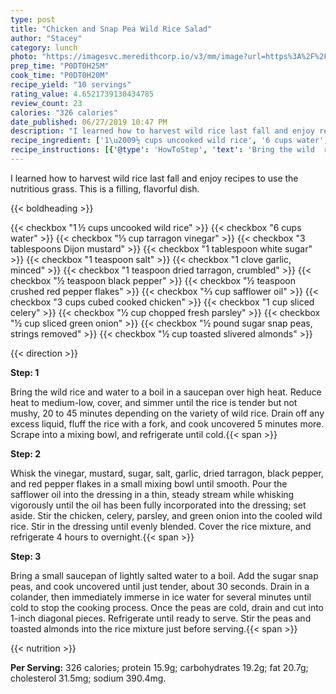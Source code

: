 ```yaml
---
type: post
title: "Chicken and Snap Pea Wild Rice Salad"
author: "Stacey"
category: lunch
photo: "https://imagesvc.meredithcorp.io/v3/mm/image?url=https%3A%2F%2Fimages.media-allrecipes.com%2Fuserphotos%2F664215.jpg"
prep_time: "P0DT0H25M"
cook_time: "P0DT0H20M"
recipe_yield: "10 servings"
rating_value: 4.6521739130434785
review_count: 23
calories: "326 calories"
date_published: 06/27/2019 10:47 PM
description: "I learned how to harvest wild rice last fall and enjoy recipes to use the nutritious grass.  This is a filling, flavorful dish."
recipe_ingredient: ['1\u2009½ cups uncooked wild rice', '6 cups water', '⅓ cup tarragon vinegar', '3 tablespoons Dijon mustard', '1 tablespoon white sugar', '1 teaspoon salt', '1 clove garlic, minced', '1 teaspoon dried tarragon, crumbled', '½ teaspoon black pepper', '½ teaspoon crushed red pepper flakes', '⅔ cup safflower oil', '3 cups cubed cooked chicken', '1 cup sliced celery', '½ cup chopped fresh parsley', '½ cup sliced green onion', '½ pound sugar snap peas, strings removed', '½ cup toasted slivered almonds']
recipe_instructions: [{'@type': 'HowToStep', 'text': 'Bring the wild  rice and water to a boil in a saucepan over high heat. Reduce heat to medium-low, cover, and simmer until the rice is tender but not mushy, 20 to 45 minutes depending on the variety of wild rice. Drain off any excess liquid, fluff the rice with a fork, and cook uncovered 5 minutes more. Scrape into a mixing bowl, and refrigerate until cold.\n'}, {'@type': 'HowToStep', 'text': 'Whisk the vinegar, mustard, sugar, salt, garlic, dried tarragon, black pepper, and red pepper flakes in a small mixing bowl until smooth. Pour the safflower oil into the dressing in a thin, steady stream while whisking vigorously until the oil has been fully incorporated into the dressing; set aside. Stir the chicken, celery, parsley, and green onion into the cooled wild rice. Stir in the dressing until evenly blended. Cover the rice mixture, and refrigerate 4 hours to overnight.\n'}, {'@type': 'HowToStep', 'text': 'Bring a small saucepan of lightly salted water to a boil. Add the sugar snap peas, and cook uncovered until just tender, about 30 seconds. Drain in a colander, then immediately immerse in ice water for several minutes until cold to stop the cooking process. Once the peas are cold, drain and cut into 1-inch diagonal pieces. Refrigerate until ready to serve. Stir the peas and toasted almonds into the rice mixture just before serving.\n'}]
---
```


I learned how to harvest wild rice last fall and enjoy recipes to use the nutritious grass.  This is a filling, flavorful dish. 

{{< boldheading >}}

{{< checkbox "1 ½ cups uncooked wild rice" >}}
{{< checkbox "6 cups water" >}}
{{< checkbox "⅓ cup tarragon vinegar" >}}
{{< checkbox "3 tablespoons Dijon mustard" >}}
{{< checkbox "1 tablespoon white sugar" >}}
{{< checkbox "1 teaspoon salt" >}}
{{< checkbox "1 clove garlic, minced" >}}
{{< checkbox "1 teaspoon dried tarragon, crumbled" >}}
{{< checkbox "½ teaspoon black pepper" >}}
{{< checkbox "½ teaspoon crushed red pepper flakes" >}}
{{< checkbox "⅔ cup safflower oil" >}}
{{< checkbox "3 cups cubed cooked chicken" >}}
{{< checkbox "1 cup sliced celery" >}}
{{< checkbox "½ cup chopped fresh parsley" >}}
{{< checkbox "½ cup sliced green onion" >}}
{{< checkbox "½ pound sugar snap peas, strings removed" >}}
{{< checkbox "½ cup toasted slivered almonds" >}}


{{< direction >}}

**Step: 1**

Bring the wild  rice and water to a boil in a saucepan over high heat. Reduce heat to medium-low, cover, and simmer until the rice is tender but not mushy, 20 to 45 minutes depending on the variety of wild rice. Drain off any excess liquid, fluff the rice with a fork, and cook uncovered 5 minutes more. Scrape into a mixing bowl, and refrigerate until cold.{{< span >}}

**Step: 2**

Whisk the vinegar, mustard, sugar, salt, garlic, dried tarragon, black pepper, and red pepper flakes in a small mixing bowl until smooth. Pour the safflower oil into the dressing in a thin, steady stream while whisking vigorously until the oil has been fully incorporated into the dressing; set aside. Stir the chicken, celery, parsley, and green onion into the cooled wild rice. Stir in the dressing until evenly blended. Cover the rice mixture, and refrigerate 4 hours to overnight.{{< span >}}

**Step: 3**

Bring a small saucepan of lightly salted water to a boil. Add the sugar snap peas, and cook uncovered until just tender, about 30 seconds. Drain in a colander, then immediately immerse in ice water for several minutes until cold to stop the cooking process. Once the peas are cold, drain and cut into 1-inch diagonal pieces. Refrigerate until ready to serve. Stir the peas and toasted almonds into the rice mixture just before serving.{{< span >}}

{{< nutrition >}}

**Per Serving:** 326 calories; protein 15.9g; carbohydrates 19.2g; fat 20.7g; cholesterol 31.5mg; sodium 390.4mg.